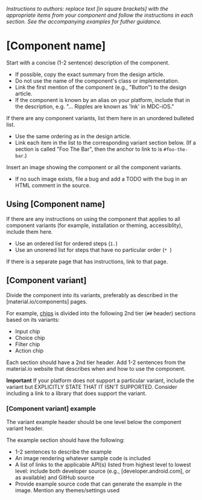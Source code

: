 _Instructions to authors: replace text \[in square brackets\] with the appropriate items from your component and follow the instructions in each section. See the accompanying examples for futher guidance._

# \[Component name\]

Start with a concise (1-2 sentence) description of the component.

* If possible, copy the exact summary from the design article.
* Do not use the name of the component's class or implementation.
* Link the first mention of the component (e.g., "Button") to the design article.
* If the component is known by an alias on your platform, include that in the description, e.g. "... Ripples are known as 'Ink' in MDC-iOS."

If there are any component variants, list them here in an unordered bulleted list.

* Use the same ordering as in the design article.
* Link each item in the list to the corresponding variant section below. (If a section is called "Foo The Bar", then the anchor to link to is `#foo-the-bar`.)

Insert an image showing the component or all the component variants.

* If no such image exists, file a bug and add a TODO with the bug in an HTML comment in the source.

## Using \[Component name\]

If there are any instructions on using the component that applies to all component variants (for example, installation or theming, accessiblity), include them here.

* Use an ordered list for ordered steps (`1.`)
* Use an unorered list for steps that have no particular order (`* `)

If there is a separate page that has instructions, link to that page.
<!-- What are the best ways to integrate component accessbility features into the template? -->

## \[Component variant\]
Divide the component into its variants, preferably as described in the [material.io/components] pages.


For example, [chips](https://material.io/components/chips/) is divided into the following 2nd tier (`##` header) sections based on its variants:

* Input chip
* Choice chip
* Filter chip
* Action chip

Each section should have a 2nd tier header. Add 1-2 sentences from the material.io website that describes when and how to use the component.

**Important** If your platform does not support a particular variant, include the variant but EXPLICITLY STATE THAT IT ISN'T SUPPORTED. Consider including a link to a library that does support the variant.


### \[Component variant\] example

The variant example header should be one level below the component variant header.

The example section should have the following:
* 1-2 sentences to describe the example
* An image rendering whatever sample code is included
* A list of links to the applicable API(s) listed from highest level to lowest level: include both developer source (e.g., [developer.android.com], or as available) and GitHub source
* Provide example source code that can generate the example in the image. Mention any themes/settings used
